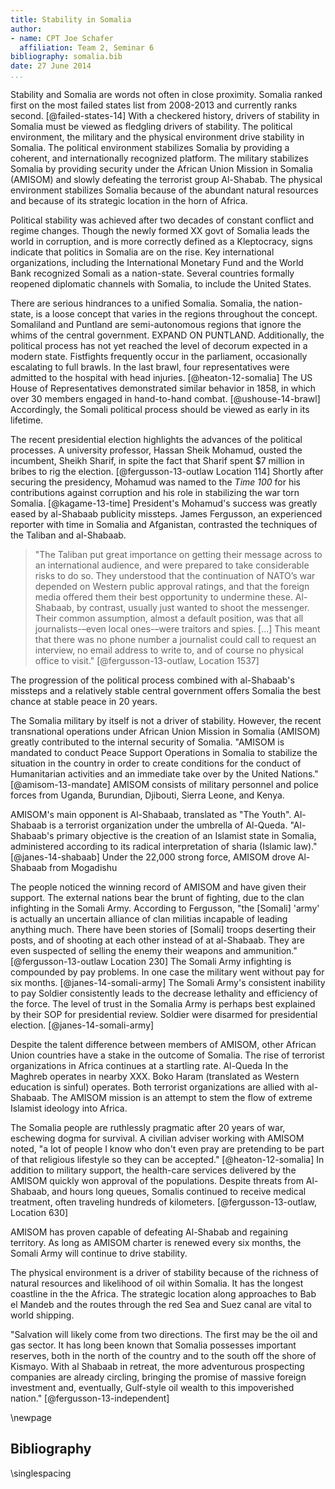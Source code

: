 ```yaml
---
title: Stability in Somalia
author:
- name: CPT Joe Schafer
  affiliation: Team 2, Seminar 6
bibliography: somalia.bib
date: 27 June 2014
...
```


Stability and Somalia are words not often in close proximity.  Somalia
ranked first on the most failed states list from 2008-2013 and
currently ranks second.  [@failed-states-14] With a checkered history,
drivers of stability in Somalia must be viewed as fledgling drivers of
stability.  The political environment, the military and the physical
environment drive stability in Somalia.  The political environment
stabilizes Somalia by providing a coherent, and internationally
recognized platform.  The military stabilizes Somalia by providing
security under the African Union Mission in Somalia (AMISOM) and
slowly defeating the terrorist group Al-Shabab.  The physical
environment stabilizes Somalia because of the abundant natural
resources and because of its strategic location in the horn of Africa.


<!-- Politics -->

Political stability was achieved after two decades of constant
conflict and regime changes.  Though the newly formed XX govt of
Somalia leads the world in corruption, and is more correctly defined
as a Kleptocracy, signs indicate that politics in Somalia are on the
rise.  Key international organizations, including the International
Monetary Fund and the World Bank recognized Somali as a nation-state.
Several countries formally reopened diplomatic channels with Somalia,
to include the United States.

There are serious hindrances to a unified Somalia.  Somalia, the
nation-state, is a loose concept that varies in the regions throughout
the concept.  Somaliland and Puntland are semi-autonomous regions that
ignore the whims of the central government.  EXPAND ON
PUNTLAND. Additionally, the political process has not yet reached the
level of decorum expected in a modern state. Fistfights frequently
occur in the parliament, occasionally escalating to full brawls. In
the last brawl, four representatives were admitted to the hospital
with head injuries. [@heaton-12-somalia] The US House of
Representatives demonstrated similar behavior in 1858, in which over
30 members engaged in hand-to-hand combat. [@ushouse-14-brawl]
Accordingly, the Somali political process should be viewed as early in
its lifetime.

The recent presidential election highlights the advances of the
political processes.  A university professor, Hassan Sheik Mohamud,
ousted the incumbent, Sheikh Sharif, in spite the fact that Sharif
spent $7 million in bribes to rig the election.
[@fergusson-13-outlaw Location 114] Shortly after securing the
presidency, Mohamud was named to the *Time 100* for his contributions
against corruption and his role in stabilizing the war torn
Somalia. [@kagame-13-time] President's Mohamud's success was greatly
eased by al-Shabaab publicity missteps.  James Fergusson, an
experienced reporter with time in Somalia and Afganistan, contrasted
the techniques of the Taliban and al-Shabaab.

> "The Taliban put great importance on getting their message across to
> an international audience, and were prepared to take considerable
> risks to do so. They understood that the continuation of NATO’s war
> depended on Western public approval ratings, and that the foreign
> media offered them their best opportunity to undermine
> these. Al-Shabaab, by contrast, usually just wanted to shoot the
> messenger. Their common assumption, almost a default position, was
> that all journalists-–even local ones-–were traitors and spies.
> [...] This meant that there was no phone number a journalist could
> call to request an interview, no email address to write to, and of
> course no physical office to visit."
> [@fergusson-13-outlaw, Location 1537]

The progression of the political process combined with al-Shabaab's
missteps and a relatively stable central government offers Somalia the
best chance at stable peace in 20 years.

<!-- Military -->

The Somalia military by itself is not a driver of stability.  However,
the recent transnational operations under African Union Mission in
Somalia (AMISOM) greatly contributed to the internal security of
Somalia. "AMISOM is mandated to conduct Peace Support Operations in
Somalia to stabilize the situation in the country in order to create
conditions for the conduct of Humanitarian activities and an immediate
take over by the United Nations."  [@amisom-13-mandate] AMISOM
consists of military personnel and police forces from Uganda,
Burundian, Djibouti, Sierra Leone, and Kenya.

AMISOM's main opponent is Al-Shabaab, translated as "The Youth".
Al-Shabaab is a terrorist organization under the umbrella of
Al-Queda. "Al-Shabaab's primary objective is the creation of an
Islamist state in Somalia, administered according to its radical
interpretation of sharia (Islamic law)." [@janes-14-shabaab]
Under the 22,000 strong force, AMISOM drove Al-Shabaab from Mogadishu

The people noticed the winning record of AMISOM and have given their
support.   The external nations bear the brunt of fighting, due to the
clan infighting in the Somali Army.  According to Fergusson, "the
[Somali] 'army' is actually an uncertain alliance of clan militias
incapable of leading anything much. There have been stories of
[Somali] troops deserting their posts, and of shooting at each other
instead of at al-Shabaab. They are even suspected of selling the enemy
their weapons and ammunition."  [@fergusson-13-outlaw Location 230]
The Somali Army infighting is compounded by pay problems. In one case
the military went without pay for six months. [@janes-14-somali-army]
The Somali Army's consistent inability to pay Soldier consistently leads to
the decrease lethality and efficiency of the force.  The level of
trust in the Somalia Army is perhaps best explained by their SOP for
presidential review.  Soldier were disarmed for presidential
election. [@janes-14-somali-army]

Despite the talent difference between members of AMISOM, other African
Union countries have a stake in the outcome of Somalia.  The rise of
terrorist organizations in Africa continues at a startling rate.
Al-Queda In the Maghreb operates in nearby XXX.  Boko Haram
(translated as Western education is sinful) operates.  Both terrorist
organizations are allied with al-Shabaab.  The AMISOM mission is an
attempt to stem the flow of extreme Islamist ideology into Africa.

The Somalia people are ruthlessly pragmatic after 20 years of war,
eschewing dogma for survival.  A civilian adviser working with AMISOM
noted, "a lot of people I know who don't even pray are pretending to
be part of that religious lifestyle so they can be accepted."
[@heaton-12-somalia] In addition to military support, the health-care
services delivered by the AMISOM quickly won approval of the
populations.  Despite threats from Al-Shabaab, and hours long queues,
Somalis continued to receive medical treatment, often traveling
hundreds of kilometers.  [@fergusson-13-outlaw, Location 630]


AMISOM has proven capable of defeating Al-Shabab and regaining
territory.  As long as AMISOM charter is renewed every six months, the
Somali Army will continue to drive stability.

<!-- Physical Environment -->

The physical environment is a driver of stability because of the
richness of natural resources and likelihood of oil within Somalia.  It
has the longest coastline in the the Africa.  The strategic location
along approaches to Bab el Mandeb and the routes through the red Sea
and Suez canal are vital to world shipping.

"Salvation will likely come from two directions. The first may be the
oil and gas sector. It has long been known that Somalia possesses
important reserves, both in the north of the country and to the south
off the shore of Kismayo. With al Shabaab in retreat, the more
adventurous prospecting companies are already circling, bringing the
promise of massive foreign investment and, eventually, Gulf-style oil
wealth to this impoverished nation." [@fergusson-13-independent]

\newpage

Bibliography
------------

<!-- pandoc-citeproc processes citations and inserts the completed -->
<!-- text into the .tex file.  So, when using pandoc-citeproce, -->
<!-- citations are included as part of the body. To prevent -->
<!-- double-spacing our Bibliography, we need the raw latex command -->
<!-- here.  Pandoc preserves raw latex commands.  Github issue filed: -->
<!-- https://github.com/jgm/pandoc/issues/1376 -->

\singlespacing

<!--
   \bibliography{dummy, somalia.bib}
   Local Variables:
   reftex-default-bibliography: ("somalia.bib")
   zotero-collection: #("1" 0 1 (name "Somalia"))
   reftex-cite-format: ((?\C-m . "[@%l]"))
   End:
-->
